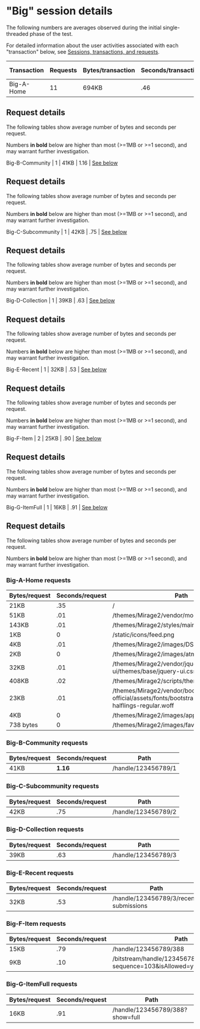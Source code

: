 # "Big" session details

The following numbers are averages observed during the initial single-threaded phase of the test.

For detailed information about the user activities associated with each "transaction" below,
see [Sessions, transactions, and requests](../../doc/sessions).

Transaction | Requests | Bytes/transaction | Seconds/transaction | Request details
-|-|-|-|-
Big-A-Home | 11 | 694KB | .46 | [See below](#big-a-home-requests)

## Request details

The following tables show average number of bytes and seconds per request.

Numbers **in bold** below are higher than most (>=1MB or >=1 second), and may warrant further investigation.

Big-B-Community | 1 | 41KB | 1.16 | [See below](#big-b-community-requests)

## Request details

The following tables show average number of bytes and seconds per request.

Numbers **in bold** below are higher than most (>=1MB or >=1 second), and may warrant further investigation.

Big-C-Subcommunity | 1 | 42KB | .75 | [See below](#big-c-subcommunity-requests)

## Request details

The following tables show average number of bytes and seconds per request.

Numbers **in bold** below are higher than most (>=1MB or >=1 second), and may warrant further investigation.

Big-D-Collection | 1 | 39KB | .63 | [See below](#big-d-collection-requests)

## Request details

The following tables show average number of bytes and seconds per request.

Numbers **in bold** below are higher than most (>=1MB or >=1 second), and may warrant further investigation.

Big-E-Recent | 1 | 32KB | .53 | [See below](#big-e-recent-requests)

## Request details

The following tables show average number of bytes and seconds per request.

Numbers **in bold** below are higher than most (>=1MB or >=1 second), and may warrant further investigation.

Big-F-Item | 2 | 25KB | .90 | [See below](#big-f-item-requests)

## Request details

The following tables show average number of bytes and seconds per request.

Numbers **in bold** below are higher than most (>=1MB or >=1 second), and may warrant further investigation.

Big-G-ItemFull | 1 | 16KB | .91 | [See below](#big-g-itemfull-requests)

## Request details

The following tables show average number of bytes and seconds per request.

Numbers **in bold** below are higher than most (>=1MB or >=1 second), and may warrant further investigation.


### Big-A-Home requests

| Bytes/request | Seconds/request | Path |
| - | - | - |
| 21KB | .35 | / |
| 51KB | .01 | /themes/Mirage2/vendor/modernizr/modernizr.js |
| 143KB | .01 | /themes/Mirage2/styles/main.css |
| 1KB | 0 | /static/icons/feed.png |
| 4KB | .01 | /themes/Mirage2/images/DSpace-logo-line.svg |
| 2KB | 0 | /themes/Mirage2/images/atmire-logo-small.svg |
| 32KB | .01 | /themes/Mirage2/vendor/jquery-ui/themes/base/jquery-ui.css |
| 408KB | .02 | /themes/Mirage2/scripts/theme.js |
| 23KB | .01 | /themes/Mirage2/vendor/bootstrap-sass-official/assets/fonts/bootstrap/glyphicons-halflings-regular.woff |
| 4KB | 0 | /themes/Mirage2/images/apple-touch-icon.png |
| 738 bytes | 0 | /themes/Mirage2/images/favicon.ico |

### Big-B-Community requests

| Bytes/request | Seconds/request | Path |
| - | - | - |
| 41KB | **1.16** | /handle/123456789/1 |

### Big-C-Subcommunity requests

| Bytes/request | Seconds/request | Path |
| - | - | - |
| 42KB | .75 | /handle/123456789/2 |

### Big-D-Collection requests

| Bytes/request | Seconds/request | Path |
| - | - | - |
| 39KB | .63 | /handle/123456789/3 |

### Big-E-Recent requests

| Bytes/request | Seconds/request | Path |
| - | - | - |
| 32KB | .53 | /handle/123456789/3/recent-submissions |

### Big-F-Item requests

| Bytes/request | Seconds/request | Path |
| - | - | - |
| 15KB | .79 | /handle/123456789/388 |
| 9KB | .10 | /bitstream/handle/123456789/388/text.pdf.jpg?sequence=103&isAllowed=y |

### Big-G-ItemFull requests

| Bytes/request | Seconds/request | Path |
| - | - | - |
| 16KB | .91 | /handle/123456789/388?show=full |
